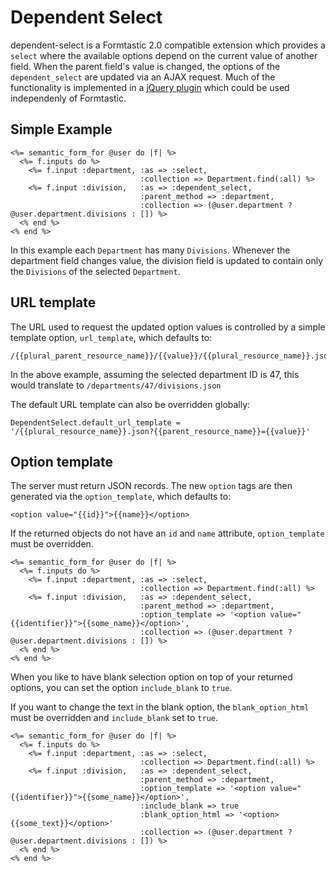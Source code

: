 # Dependent Select #

dependent-select is a Formtastic 2.0 compatible extension which provides a `select` where the available options depend on the current value of another field.  When the parent field's value is changed, the options of the `dependent_select` are updated via an AJAX request.  Much of the functionality is implemented in a [jQuery plugin](https://github.com/topsail/dependent-select/blob/master/lib/assets/javascripts/dependent-select.js) which could be used independenly of Formtastic.

## Simple Example ##

    <%= semantic_form_for @user do |f| %>
      <%= f.inputs do %>
        <%= f.input :department, :as => :select,
                                 :collection => Department.find(:all) %>
        <%= f.input :division,   :as => :dependent_select,
                                 :parent_method => :department,
                                 :collection => (@user.department ? @user.department.divisions : []) %>
      <% end %>
    <% end %>

In this example each `Department` has many `Divisions`.  Whenever the department field changes value, the division field is updated to contain only the `Divisions` of the selected `Department`.

## URL template ##

The URL used to request the updated option values is controlled by a simple template option, `url_template`, which defaults to:

    /{{plural_parent_resource_name}}/{{value}}/{{plural_resource_name}}.json

In the above example, assuming the selected department ID is 47, this would translate to `/departments/47/divisions.json`

The default URL template can also be overridden globally:

    DependentSelect.default_url_template = '/{{plural_resource_name}}.json?{{parent_resource_name}}={{value}}'

## Option template ##

The server must return JSON records.  The new `option` tags are then generated via the `option_template`, which defaults to:

    <option value="{{id}}">{{name}}</option>

If the returned objects do not have an `id` and `name` attribute, `option_template` must be overridden.

    <%= semantic_form_for @user do |f| %>
      <%= f.inputs do %>
        <%= f.input :department, :as => :select,
                                 :collection => Department.find(:all) %>
        <%= f.input :division,   :as => :dependent_select,
                                 :parent_method => :department,
                                 :option_template => '<option value="{{identifier}}">{{some_name}}</option>',
                                 :collection => (@user.department ? @user.department.divisions : []) %>
      <% end %>
    <% end %>

When you like to have blank selection option on top of your returned options, you can set the option `include_blank` to `true`.

If you want to change the text in the blank option, the `blank_option_html` must be overridden and `include_blank` set to `true`.

    <%= semantic_form_for @user do |f| %>
      <%= f.inputs do %>
        <%= f.input :department, :as => :select,
                                 :collection => Department.find(:all) %>
        <%= f.input :division,   :as => :dependent_select,
                                 :parent_method => :department,
                                 :option_template => '<option value="{{identifier}}">{{some_name}}</option>',
                                 :include_blank => true
                                 :blank_option_html => '<option>{{some_text}}</option>'
                                 :collection => (@user.department ? @user.department.divisions : []) %>
      <% end %>
    <% end %>

